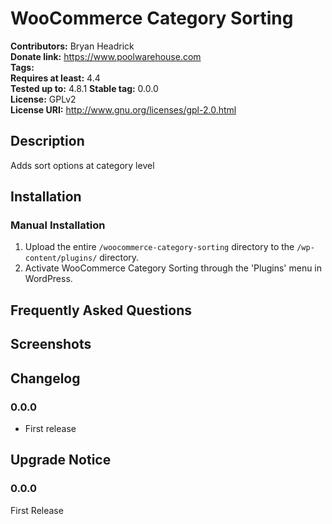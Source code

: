 # WooCommerce Category Sorting #
**Contributors:**      Bryan Headrick  
**Donate link:**       https://www.poolwarehouse.com  
**Tags:**  
**Requires at least:** 4.4  
**Tested up to:**      4.8.1 
**Stable tag:**        0.0.0  
**License:**           GPLv2  
**License URI:**       http://www.gnu.org/licenses/gpl-2.0.html  

## Description ##

Adds sort options at category level

## Installation ##

### Manual Installation ###

1. Upload the entire `/woocommerce-category-sorting` directory to the `/wp-content/plugins/` directory.
2. Activate WooCommerce Category Sorting through the 'Plugins' menu in WordPress.

## Frequently Asked Questions ##


## Screenshots ##


## Changelog ##

### 0.0.0 ###
* First release

## Upgrade Notice ##

### 0.0.0 ###
First Release

